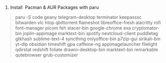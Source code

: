 1.  Install  Pacman & AUR Packages with paru

> paru -S code geany telegram-desktop terminator keepassxc bitwarden vlc htop qbittorrent flameshot libreoffice-fresh alacritty rofi font-manager picom feh stacer-bin google-chrome exa cryptomator-bin joplin-appimage marktext-bin spotify nextcloud-client puddletag gtkhash sublime-text-4 syncthing onlyoffice-bin p7zip-gui sirikali-bin yt-dlp obsidian timeshift gpa caffeine-ng appimagelauncher filelight qdirstat redshift foliate drawio-desktop-bin marktext-bin remarkable qutebrowser grub-customizer


